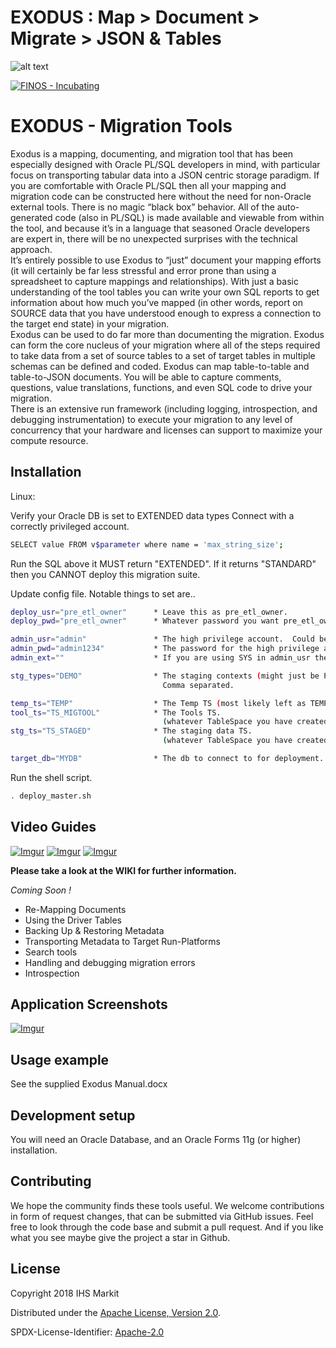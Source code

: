 # EXODUS : Map > Document > Migrate > JSON & Tables

![alt text](https://github.com/finos/exodus/blob/master/exodus_logo_small.jpg "Exodus")

[![FINOS - Incubating](https://cdn.jsdelivr.net/gh/finos/contrib-toolbox@master/images/badge-incubating.svg)](https://finosfoundation.atlassian.net/wiki/display/FINOS/Incubating)

# EXODUS - Migration Tools

Exodus is a mapping, documenting, and migration tool that has been especially designed with Oracle PL/SQL developers in mind, with particular focus on transporting tabular data into a JSON centric storage paradigm.  If you are comfortable with Oracle PL/SQL then all your mapping and migration code can be constructed here without the need for non-Oracle external tools.  There is no magic “black box” behavior.  All of the auto-generated code (also in PL/SQL) is made available and viewable from within the tool, and because it’s in a language that seasoned Oracle developers are expert in, there will be no unexpected surprises with the technical approach.  
It’s entirely possible to use Exodus to “just” document your mapping efforts (it will certainly be far less stressful and error prone than using a spreadsheet to capture mappings and relationships).  With just a basic understanding of the tool tables you can write your own SQL reports to get information about how much you’ve mapped (in other words, report on SOURCE data that you have understood enough to express a connection to the target end state) in your migration.  
Exodus can be used to do far more than documenting the migration.  Exodus can form the core nucleus of your migration where all of the steps required to take data from a set of source tables to a set of target tables in multiple schemas can be defined and coded.  Exodus can map table-to-table and table-to-JSON documents.  You will be able to capture comments, questions, value translations, functions, and even SQL code to drive your migration.  
There is an extensive run framework (including logging, introspection, and debugging instrumentation) to execute your migration to any level of concurrency that your hardware and licenses can support to maximize your compute resource.



## Installation

Linux:

Verify your Oracle DB is set to EXTENDED data types
Connect with a correctly privileged account.
```sh
SELECT value FROM v$parameter where name = 'max_string_size';
```
Run the SQL above it MUST return "EXTENDED". If it returns "STANDARD" then you CANNOT deploy this migration suite.

Update config file.
Notable things to set are..
```sh
deploy_usr="pre_etl_owner"      * Leave this as pre_etl_owner.
deploy_pwd="pre_etl_owner"      * Whatever password you want pre_etl_owner to have.

admin_usr="admin"               * The high privilege account.  Could be SYS. (on AWS its admin).
admin_pwd="admin1234"           * The password for the high privilege account.
admin_ext=""                    * If you are using SYS in admin_usr then this needs to be "AS SYSDBA".

stg_types="DEMO"                * The staging contexts (might just be PROD).
                                  Comma separated.

temp_ts="TEMP"                  * The Temp TS (most likely left as TEMP).
tool_ts="TS_MIGTOOL"            * The Tools TS.       
                                  (whatever TableSpace you have created for the Tool)
stg_ts="TS_STAGED"              * The staging data TS.
                                  (whatever TableSpace you have created for the Staged Data)

target_db="MYDB"                * The db to connect to for deployment.  Your DB.
```

Run the shell script.

```sh
. deploy_master.sh
```

## Video Guides
[![Imgur](https://i.imgur.com/GaeyAV2.png?1)](https://www.finos.org/hubfs/FINOS/exodus/Exodus%20Installation.mp4)
[![Imgur](https://i.imgur.com/GLnXlso.png?1)](https://www.finos.org/hubfs/FINOS/exodus/Exodus%20Mapping.mp4)
[![Imgur](https://i.imgur.com/7zhNZyL.png?1)](https://www.finos.org/hubfs/FINOS/exodus/Exodus%20Migration.mp4)

**Please take a look at the WIKI for further information.**

*Coming Soon !*
- Re-Mapping Documents
- Using the Driver Tables
- Backing Up & Restoring Metadata
- Transporting Metadata to Target Run-Platforms
- Search tools
- Handling and debugging migration errors
- Introspection

## Application Screenshots

[![Imgur](https://i.imgur.com/pqUVrze.jpg?2)](https://i.imgur.com/cVBFbPQ.jpg?1)

## Usage example

See the supplied Exodus Manual.docx

## Development setup

You will need an Oracle Database, and an Oracle Forms 11g (or higher) installation.

## Contributing

We hope the community finds these tools useful.  We welcome contributions in form of request changes, that can be submitted via GitHub issues. Feel free to look through the code base and submit a pull request. And if you like what you see maybe give the project a star in Github.


## License

Copyright 2018 IHS Markit

Distributed under the [Apache License, Version 2.0](http://www.apache.org/licenses/LICENSE-2.0).

SPDX-License-Identifier: [Apache-2.0](https://spdx.org/licenses/Apache-2.0)

